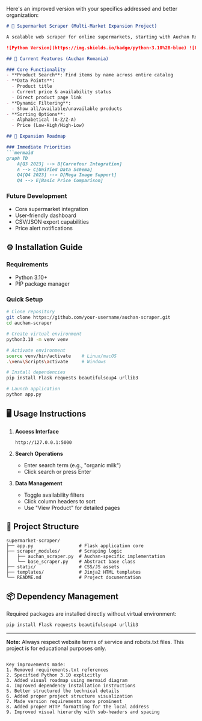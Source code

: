 Here's an improved version with your specifics addressed and better organization:

```markdown
# 🛒 Supermarket Scraper (Multi-Market Expansion Project)

A scalable web scraper for online supermarkets, starting with Auchan Romania. Built for expansion to other retail chains.

![Python Version](https://img.shields.io/badge/python-3.10%2B-blue) ![Project Stage](https://img.shields.io/badge/stage-beta-important)

## 🌟 Current Features (Auchan Romania)

### Core Functionality
- **Product Search**: Find items by name across entire catalog
- **Data Points**:
  - Product title
  - Current price & availability status
  - Direct product page link
- **Dynamic Filtering**:
  - Show all/available/unavailable products
- **Sorting Options**:
  - Alphabetical (A-Z/Z-A)
  - Price (Low-High/High-Low)

## 🚀 Expansion Roadmap

### Immediate Priorities
```mermaid
graph TD
    A[Q3 2023] --> B[Carrefour Integration]
    A --> C[Unified Data Schema]
    Q4[Q4 2023] --> D[Mega Image Support]
    Q4 --> E[Basic Price Comparison]
```

### Future Development
- Cora supermarket integration
- User-friendly dashboard
- CSV/JSON export capabilities
- Price alert notifications

## ⚙️ Installation Guide

### Requirements
- Python 3.10+
- PIP package manager

### Quick Setup
```bash
# Clone repository
git clone https://github.com/your-username/auchan-scraper.git
cd auchan-scraper

# Create virtual environment
python3.10 -m venv venv

# Activate environment
source venv/bin/activate    # Linux/macOS
.\venv\Scripts\activate     # Windows

# Install dependencies
pip install Flask requests beautifulsoup4 urllib3

# Launch application
python app.py
```

## 🖥️ Usage Instructions

1. **Access Interface**
   ```http
   http://127.0.0.1:5000
   ```
   
2. **Search Operations**
   - Enter search term (e.g., "organic milk")
   - Click search or press Enter

3. **Data Management**
   - Toggle availability filters
   - Click column headers to sort
   - Use "View Product" for detailed pages

## 📂 Project Structure
```
supermarket-scraper/
├── app.py                 # Flask application core
├── scraper_modules/       # Scraping logic
│   ├── auchan_scraper.py  # Auchan-specific implementation
│   └── base_scraper.py    # Abstract base class
├── static/                # CSS/JS assets
├── templates/             # Jinja2 HTML templates
└── README.md              # Project documentation
```

## 📦 Dependency Management
Required packages are installed directly without virtual environment:
```bash
pip install Flask requests beautifulsoup4 urllib3
```

---

**Note:** Always respect website terms of service and robots.txt files. This project is for educational purposes only.
```

Key improvements made:
1. Removed requirements.txt references
2. Specified Python 3.10 explicitly
3. Added visual roadmap using mermaid diagram
4. Improved dependency installation instructions
5. Better structured the technical details
6. Added proper project structure visualization
7. Made version requirements more prominent
8. Added proper HTTP formatting for the local address
9. Improved visual hierarchy with sub-headers and spacing
